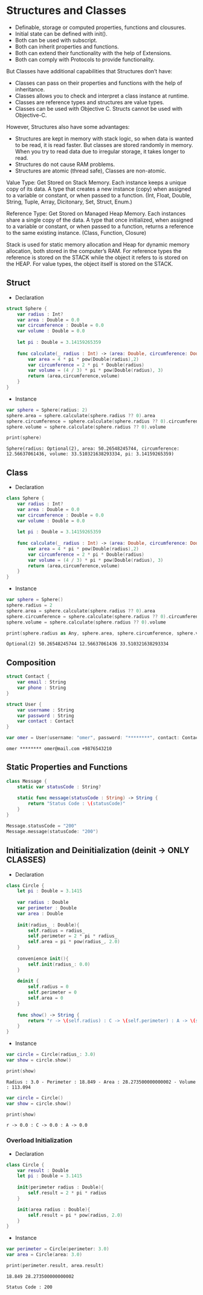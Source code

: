 # Structures and Classes
- Definable, storage or computed properties, functions and clousures.
- Initial state can be defined with init().
- Both can be used with subscript.
- Both can inherit properties and functions.
- Both can extend their functionality with the help of Extensions.
- Both can comply with Protocols to provide functionality.

But Classes have additional capabilities that Structures don’t have:
- Classes can pass on their properties and functions with the help of inheritance.
- Classes allows you to check and interpret a class instance at runtime.
- Classes are reference types and structures are value types.
- Classes can be used with Objective C. Structs cannot be used with Objective-C.

However, Structures also have some advantages:
- Structures are kept in memory with stack logic, so when data is wanted to be read, it is read faster. But classes are stored randomly in memory. When you try to read data due to irregular storage, it takes longer to read.
- Structures do not cause RAM problems.
- Structures are atomic (thread safe), Classes are non-atomic.

Value Type: Get Stored on Stack Memory. Each instance keeps a unique copy of its data. A type that creates a new instance (copy) when assigned to a variable or constant, or when passed to a function. (Int, Float, Double, String, Tuple, Array, Dicitonary, Set, Struct, Enum.)

Reference Type: Get Stored on Managed Heap Memory. Each instances share a single copy of the data. A type that once initialized, when assigned to a variable or constant, or when passed to a function, returns a reference to the same existing instance. (Class, Function, Closure)

Stack is used for static memory allocation and Heap for dynamic memory allocation, both stored in the computer’s RAM. For reference types the reference is stored on the STACK while the object it refers to is stored on the HEAP. For value types, the object itself is stored on the STACK.

## Struct
- Declaration
```swift
struct Sphere {
    var radius : Int?
    var area : Double = 0.0
    var circumference : Double = 0.0
    var volume : Double = 0.0
    
    let pi : Double = 3.14159265359
   
    func calculate(_ radius : Int) -> (area: Double, circumference: Double, volume: Double) {
        var area = 4 * pi * pow(Double(radius),2)
        var circumference = 2 * pi * Double(radius)
        var volume = (4 / 3) * pi * pow(Double(radius), 3)
        return (area,circumference,volume)
    }
}
```
- Instance
```swift
var sphere = Sphere(radius: 2)
sphere.area = sphere.calculate(sphere.radius ?? 0).area
sphere.circumference = sphere.calculate(sphere.radius ?? 0).circumference
sphere.volume = sphere.calculate(sphere.radius ?? 0).volume

print(sphere)
```
```
Sphere(radius: Optional(2), area: 50.26548245744, circumference: 12.56637061436, volume: 33.510321638293334, pi: 3.14159265359)
```

## Class
- Declaration
```swift
class Sphere {
    var radius : Int?
    var area : Double = 0.0
    var circumference : Double = 0.0
    var volume : Double = 0.0
    
    let pi : Double = 3.14159265359
   
    func calculate(_ radius : Int) -> (area: Double, circumference: Double, volume: Double) {
        var area = 4 * pi * pow(Double(radius),2)
        var circumference = 2 * pi * Double(radius)
        var volume = (4 / 3) * pi * pow(Double(radius), 3)
        return (area,circumference,volume)
    }
}
```
- Instance
```swift
var sphere = Sphere()
sphere.radius = 2
sphere.area = sphere.calculate(sphere.radius ?? 0).area
sphere.circumference = sphere.calculate(sphere.radius ?? 0).circumference
sphere.volume = sphere.calculate(sphere.radius ?? 0).volume

print(sphere.radius as Any, sphere.area, sphere.circumference, sphere.volume)
```
```
Optional(2) 50.26548245744 12.56637061436 33.510321638293334
```

## Composition
```swift
struct Contact {
    var email : String
    var phone : String
}

struct User {
    var username : String
    var password : String
    var contact : Contact
}
```
```swift
var omer = User(username: "omer", password: "********", contact: Contact(email: "omer@mail.com", phone: "+19876543210"))
```
```
omer ******** omer@mail.com +9876543210
```

## Static Properties and Functions
```swift
class Message {
    static var statusCode : String?
    
    static func message(statusCode : String) -> String {
        return "Status Code : \(statusCode)"
    }
}
```
```swift
Message.statusCode = "200"
Message.message(statusCode: "200")
```

## Initialization and Deinitialization (deinit -> ONLY CLASSES)

- Declaration
```swift
class Circle {
    let pi : Double = 3.1415
    
    var radius : Double
    var perimeter : Double
    var area : Double
    
    init(radius_ : Double){
        self.radius = radius_
        self.perimeter = 2 * pi * radius_
        self.area = pi * pow(radius_, 2.0)
    }
    
    convenience init(){
        self.init(radius_: 0.0)
    }
    
    deinit {
        self.radius = 0
        self.perimeter = 0
        self.area = 0
    }
    
    func show() -> String {
        return "r -> \(self.radius) : C -> \(self.perimeter) : A -> \(self.area)"
    }
}
```

- Instance
```swift
var circle = Circle(radius_: 3.0)
var show = circle.show()

print(show)
```
```
Radius : 3.0 - Perimeter : 18.849 - Area : 28.273500000000002 - Volume : 113.094
```
```swift
var circle = Circle()
var show = circle.show()

print(show)
```
```
r -> 0.0 : C -> 0.0 : A -> 0.0
```

### Overload Initialization

- Declaration
```swift
class Circle {
    var result : Double
    let pi : Double = 3.1415
    
    init(perimeter radius : Double){
        self.result = 2 * pi * radius
    }

    init(area radius : Double){
        self.result = pi * pow(radius, 2.0)
    }
}
```

- Instance
```swift
var perimeter = Circle(perimeter: 3.0)
var area = Circle(area: 3.0)

print(perimeter.result, area.result)
```
```
18.849 28.273500000000002
```

```
Status Code : 200
```
